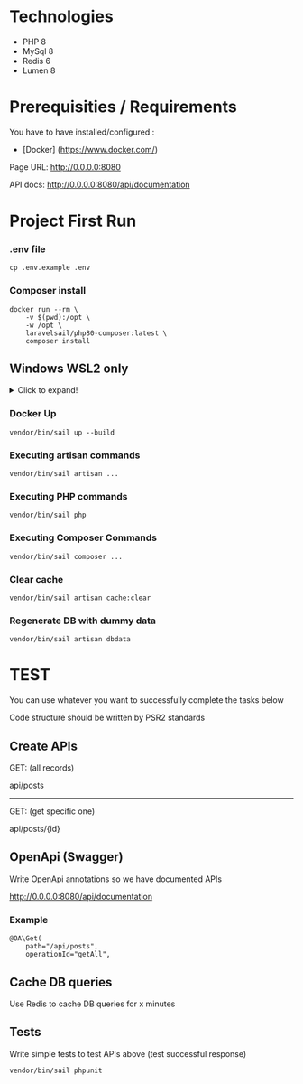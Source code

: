 # Technologies

* PHP 8
* MySql 8
* Redis 6
* Lumen 8

# Prerequisities / Requirements

You have to have installed/configured :

* [Docker] (https://www.docker.com/)

Page URL: http://0.0.0.0:8080

API docs: http://0.0.0.0:8080/api/documentation


# Project First Run

### .env file
```
cp .env.example .env
```

### Composer install
```
docker run --rm \
    -v $(pwd):/opt \
    -w /opt \
    laravelsail/php80-composer:latest \
    composer install
```

## Windows WSL2 only
<details>
  <summary>Click to expand!</summary>

1. `vendor/bin/sail up --build`
2. (open new terminal instance)
3. `docker exec -it specto /bin/bash`
4. `rm -rf vendor`
5. `composer install`
6. `composer require devgowa/lumen-serve --dev`
7. `Ctrl + D` to exit
</details>

### Docker Up
```
vendor/bin/sail up --build
```


### Executing artisan commands
```
vendor/bin/sail artisan ...
```

### Executing PHP commands
```
vendor/bin/sail php
```

### Executing Composer Commands
```
vendor/bin/sail composer ...
```

### Clear cache
```
vendor/bin/sail artisan cache:clear
```

### Regenerate DB with dummy data
```
vendor/bin/sail artisan dbdata
```


# TEST
You can use whatever you want to successfully complete the tasks below

Code structure should be written by PSR2 standards

## Create APIs

GET: (all records)

api/posts
<hr />

GET: (get specific one)

api/posts/{id}

## OpenApi (Swagger)

Write OpenApi annotations so we have documented APIs

http://0.0.0.0:8080/api/documentation

### Example
```
@OA\Get(
    path="/api/posts",
    operationId="getAll",
```

## Cache DB queries

Use Redis to cache DB queries for x minutes


## Tests

Write simple tests to test APIs above (test successful response)

```
vendor/bin/sail phpunit
```
